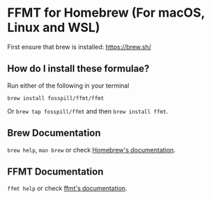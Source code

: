 # FFMT for Homebrew (For macOS, Linux and WSL)
First ensure that brew is installed:
https://brew.sh/

## How do I install these formulae?
Run either of the following in your terminal

`brew install fosspill/ffmt/ffmt`

Or `brew tap fosspill/ffmt` and then `brew install ffmt`.


## Brew Documentation
`brew help`, `man brew` or check [Homebrew's documentation](https://docs.brew.sh).

## FFMT Documentation
`ffmt help` or check [ffmt's documentation](https://ffmt.pwd.cat).
